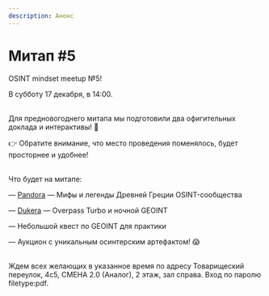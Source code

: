 ```yaml
---
description: Анонс
---
```


# Митап #5

OSINT mindset meetup №5!

В субботу 17 декабря, в 14:00.

\
Для предновогоднего митапа мы подготовили два офигительных доклада и интерактивы! 💪

👉 Обратите внимание, что место проведения поменялось, будет просторнее и удобнее!

\
Что будет на митапе:

— [Pandora](https://t.me/pandora\_intelligence) — Мифы и легенды Древней Греции OSINT-сообщества

— [Dukera](https://t.me/dukera\_ch) — Overpass Turbo и ночной GEOINT

— Небольшой квест по GEOINT для практики

— Аукцион с уникальным осинтерским артефактом! 😱

\
Ждем всех желающих в указанное время по адресу Товарищеский переулок, 4с5, СМЕНА 2.0 (Аналог), 2 этаж, зал справа. Вход по паролю filetype:pdf.
